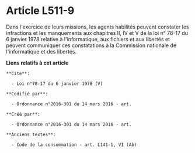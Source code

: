# Article L511-9

Dans l'exercice de leurs missions, les agents habilités peuvent constater les infractions et les manquements aux chapitres
II, IV et V de la loi n° 78-17 du 6 janvier 1978 relative à l'informatique, aux fichiers et aux libertés et peuvent
communiquer ces constatations à la Commission nationale de l'informatique et des libertés.

**Liens relatifs à cet article**

	**Cite**:

	  - Loi n°78-17 du 6 janvier 1978 (V)

	**Codifié par**:

	  - Ordonnance n°2016-301 du 14 mars 2016 - art.

	**Créé par**:

	  - Ordonnance n°2016-301 du 14 mars 2016 - art.

	**Anciens textes**:

	  - Code de la consommation - art. L141-1, VI (Ab)
